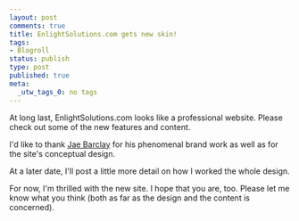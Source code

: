 ```yaml
--- 
layout: post
comments: true
title: EnlightSolutions.com gets new skin!
tags: 
- Blogroll
status: publish
type: post
published: true
meta: 
  _utw_tags_0: no tags
---
```

At long last, EnlightSolutions.com looks like a professional website. Please check out some of the new features and content.

I'd like to thank <a href="http://www.ejaedesign.com/index.php/journal">Jae Barclay</a> for his phenomenal brand work as well as for the site's conceptual design.

At a later date, I'll post a little more detail on how I worked the whole design.

For now, I'm thrilled with the new site.  I hope that you are, too. Please let me know what you think (both as far as the design and the content is concerned).
